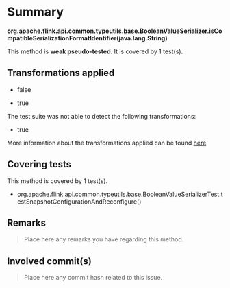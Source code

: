 # Summary
**org.apache.flink.api.common.typeutils.base.BooleanValueSerializer.isCompatibleSerializationFormatIdentifier(java.lang.String)**

This method is **weak pseudo-tested**.
It is covered by 1 test(s). 


## Transformations applied

- false

- true


The test suite was not able to detect the following transformations:
 * true 


More information about the transformations applied can be found [here](https://github.com/STAMP-project/pitest-descartes)

## Covering tests
This method is covered by 1 test(s).
* org.apache.flink.api.common.typeutils.base.BooleanValueSerializerTest.testSnapshotConfigurationAndReconfigure()


## Remarks
> Place here any remarks you have regarding this method.

## Involved commit(s)

> Place here any commit hash related to this issue.
